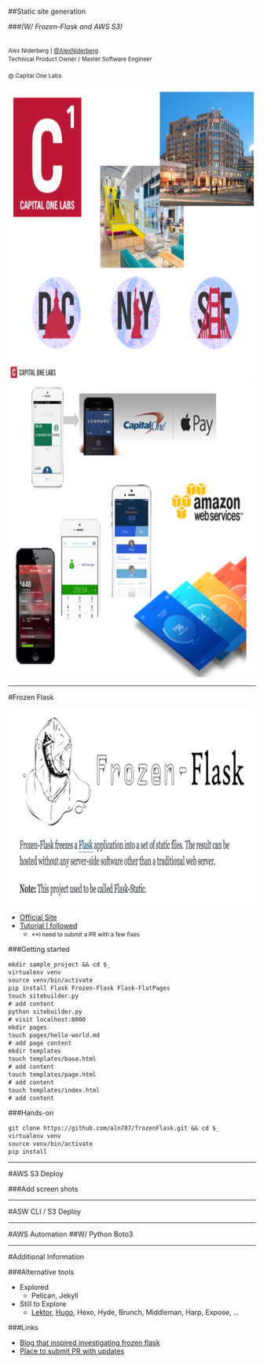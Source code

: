 ##Static site generation

###_(W/ Frozen-Flask and AWS S3)_
<p>
	</br>
	  <small>Alex Niderberg</a> | <a href="https://twitter.com/alexniderberg">@AlexNiderberg</a></small><br/>
	<small>Technical Product Owner / Master Software Engineer <br/><br/>@ Capital One Labs</small>
</p>


<img src="images/CapitalOneLabs_Overview.png" alt="idea" height="600">


<img src="images/CapitalOneLabs_Work.png" alt="idea" height="600">

---

#Frozen Flask


<img src="images/FrozenFlask.png" alt="idea" height="400">

- [Official Site](http://pythonhosted.org/Frozen-Flask/)
- [Tutorial I followed](https://nicolas.perriault.net/code/2012/dead-easy-yet-powerful-static-website-generator-with-flask/)
  - <small>**I need to submit a PR with a few fixes</small>
<!-- - [Place to submit PR with updates](https://github.com/n1k0/nicolas.perriault.net/) -->


###Getting started
```shell
mkdir sample_project && cd $_
virtualenv venv
source venv/bin/activate
pip install Flask Frozen-Flask Flask-FlatPages
touch sitebuilder.py
# add content
python sitebuilder.py
# visit localhost:8000
mkdir pages
touch pages/hello-world.md
# add page content
mkdir templates
touch templates/base.html
# add content
touch templates/page.html
# add content
touch templates/index.html
# add content
```


###Hands-on
```
git clone https://github.com/aln787/frozenFlask.git && cd $_
virtualenv venv
source venv/bin/activate
pip install
```

---

#AWS S3 Deploy


###Add screen shots

---

#ASW CLI / S3 Deploy

---

#AWS Automation 
##W/ Python Boto3

---

#Additional Information


###Alternative tools
- Explored
	- Pelican, Jekyll
- Still to Explore
  - [Lektor](https://www.getlektor.com/), [Hugo](https://gohugo.io/), Hexo, Hyde, Brunch, Middleman, Harp, Expose, ...


###Links
- [Blog that inspired investigating frozen flask](http://lucumr.pocoo.org/2015/12/21/introducing-lektor/
)
- [Place to submit PR with updates](https://github.com/n1k0/nicolas.perriault.net/)

